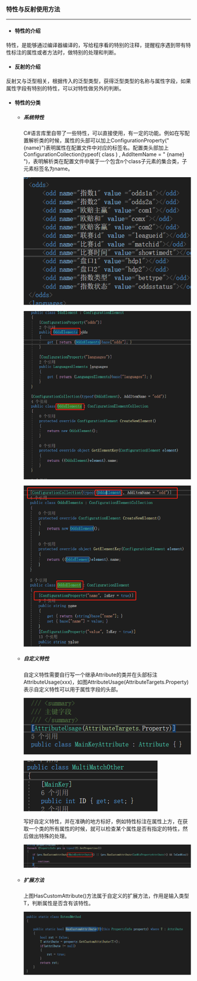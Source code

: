 ### 特性与反射使用方法

------

+ #### 特性的介绍

​        特性，是能够通过编译器编译的，写给程序看的特别的注释，提醒程序遇到带有特性标注的属性或者方法时，做特别的处理和判断。

+ #### 反射的介绍

​        反射又与泛型相关，根据传入的泛型类型，获得泛型类型的名称与属性字段，如果属性字段有特别的特性，可以对特性做另外的判断。

+ #### 特性的分类

  + ##### 系统特性

    ​        C#语言库里自带了一些特性，可以直接使用，有一定的功能。例如在写配置解析类的时候，属性的头部可以加上ConfigurationProperty("{name}")表明属性在配置文件中对应的标签名。配置类头部加上ConfigurationCollection(typeof( class ) , AddItemName = " {name} ")，表明解析类在配置文件中属于一个包含n个class子元素的集合类，子元素标签名为name。

    ![](../picture/微信截图_20220613101018.png)

    ![](../picture/微信截图_20220613100117.png)

    ![](../picture/微信截图_20220613101147.png)

  + ##### 自定义特性

    ​        自定义特性需要自行写一个继承Attribute的类并在头部标注AttributeUsage(xxx)，如图AttributeUsage(AttributeTargets.Property)表示自定义特性可以用于属性字段的头部。

    ![](../picture/微信截图_20220613101811.png)

    ![](../picture/微信截图_20220613101928.png)

    ​        写好自定义特性，并在准确的地方标好，例如特性标注在属性上方，在获取一个类的所有属性的时候，就可以检查某个属性是否有指定的特性，然后做出特殊的处理。

    ![](../picture/微信截图_20220613102401.png)

  + ##### 扩展方法

    ​        上图HasCustomAttribute<T>()方法属于自定义的扩展方法，作用是输入类型T，判断属性是否含有该特性。

    ![](../picture/微信截图_20220613102639.png)



